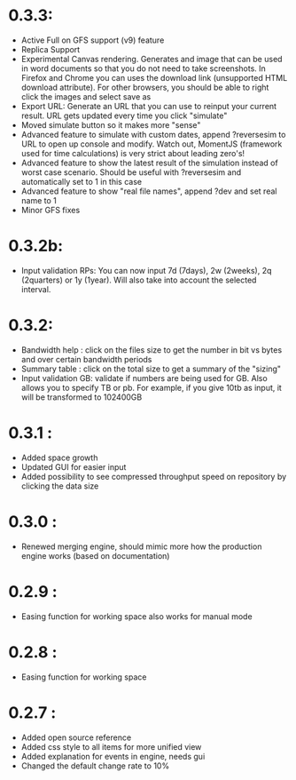 # 0.3.3:
- Active Full on GFS support (v9) feature
- Replica Support
- Experimental Canvas rendering. Generates and image that can be used in word documents so that you do not need to take screenshots. In Firefox and Chrome you can uses the download link (unsupported HTML download attribute). For other browsers, you should be able to right click the images and select save as
- Export URL: Generate an URL that you can use to reinput your current result. URL gets updated every time you click "simulate"
- Moved simulate button so it makes more "sense"
- Advanced feature to simulate with custom dates, append ?reversesim to URL to open up console and modify. Watch out, MomentJS (framework used for time calculations) is very strict about leading zero's!
- Advanced feature to show the latest result of the simulation instead of worst case scenario. Should be useful with ?reversesim and automatically set to 1 in this case
- Advanced feature to show "real file names", append ?dev and set real name to 1
- Minor GFS fixes

# 0.3.2b:
- Input validation RPs: You can now input 7d (7days), 2w (2weeks), 2q (2quarters) or 1y (1year). Will also take into account the selected interval.

# 0.3.2:
- Bandwidth help : click on the files size to get the number in bit vs bytes and over certain bandwidth periods
- Summary table : click on the total size to get a summary of the "sizing"
- Input validation GB: validate if numbers are being used for GB. Also allows you to specify <x>TB or <x>pb. For example, if you give 10tb as input, it will be transformed to 102400GB

# 0.3.1 :
- Added space growth
- Updated GUI for easier input
- Added possibility to see compressed throughput speed on repository by clicking the data size

# 0.3.0 :
- Renewed merging engine, should mimic more how the production engine works (based on documentation)

# 0.2.9 :
- Easing function for working space also works for manual mode

# 0.2.8 :
- Easing function for working space

# 0.2.7 : 
- Added open source reference
- Added css style to all items for more unified view
- Added explanation for events in engine, needs gui
- Changed the default change rate to 10%